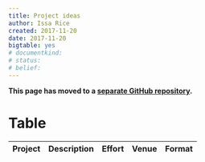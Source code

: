 ```yaml
---
title: Project ideas
author: Issa Rice
created: 2017-11-20
date: 2017-11-20
bigtable: yes
# documentkind:
# status:
# belief:
---
```


**This page has moved to a [separate GitHub repository](https://github.com/riceissa/project-ideas).**

# Table

|Project|Description|Effort|Venue|Format|
|----------------|------------------------------------|-----:|--------|--------|
